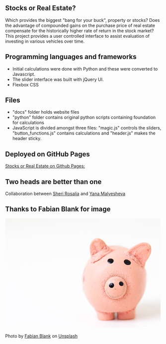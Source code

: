 ## Stocks or Real Estate?
Which provides the biggest "bang for your buck", property or stocks? Does the advantage of compounded gains on the purchase price of real estate compensate for the historically higher rate of return in the stock market? This project provides 
a user controlled interface to assist evaluation of investing in various vehicles over time.

## Programming languages and frameworks
- Initial calculations were done with Python and these were converted to Javascript.
- The slider interface was built with jQuery UI. 
- Flexbox CSS

## Files
- "docs" folder holds website files
- "python" folder contains original python scripts containing foundation for calculations
- JavaScript is divided amongst three files: "magic.js" controls the sliders, "button_functions.js" contains calculations and "header.js" makes the header sticky.


## Deployed on GitHub Pages
[Stocks or Real Estate on Github Pages: ](https://github.com/sherirosalia/comparing_markets)


## Two heads are better than one
Collaboration between [Sheri Rosalia](https//sherirosalia.com) and [Yana Malyesheva](https://sites.google.com/site/yanamalportfolio/)

## Thanks to Fabian Blank for image
![](/images/piggy_bank.png)

<span>Photo by <a href="https://unsplash.com/@blankerwahnsinn?utm_source=unsplash&amp;utm_medium=referral&amp;utm_content=creditCopyText">Fabian Blank</a> on <a href="https://unsplash.com/s/photos/invest?utm_source=unsplash&amp;utm_medium=referral&amp;utm_content=creditCopyText">Unsplash</a></span>